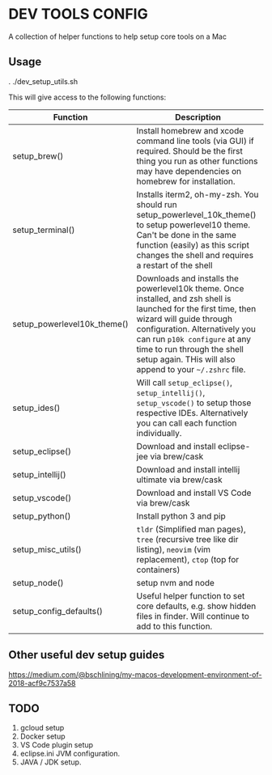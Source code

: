 # DEV TOOLS CONFIG

A collection of helper functions to help setup core tools on a Mac

## Usage
. ./dev_setup_utils.sh

This will give access to the following functions:

| Function | Description |
|----------|-------------|
| setup_brew() | Install homebrew and xcode command  line tools (via GUI) if required. Should be the first thing you run as other functions may have dependencies on homebrew for installation.|
| setup_terminal() | Installs iterm2, oh-my-zsh. You should run setup_powerlevel_10k_theme() to setup powerlevel10 theme. Can't be done in the same function (easily) as this script changes the shell and requires a restart of the shell |
| setup_powerlevel10k_theme() | Downloads and installs the powerlevel10k theme. Once installed, and zsh shell is launched for the first time, then wizard will guide through configuration. Alternatively you can run `p10k configure` at any time to run through the shell setup again. THis will also append to your `~/.zshrc` file.|
| setup_ides() | Will call `setup_eclipse()`, `setup_intellij()`, `setup_vscode()` to setup those respective IDEs. Alternatively you can call each function individually. |
| setup_eclipse() | Download and install eclipse-jee via brew/cask |
| setup_intellij() | Download and install intellij ultimate via brew/cask |
| setup_vscode() | Download and install VS Code via brew/cask |
| setup_python() | Install python 3 and pip
| setup_misc_utils() | `tldr` (Simplified man pages), `tree` (recursive tree like dir listing), `neovim` (vim replacement), `ctop` (top for containers) |
| setup_node() | setup nvm and node | 
| setup_config_defaults() | Useful helper function to set core defaults, e.g. show hidden files in finder. Will continue to add to this function.



## Other useful dev setup guides
https://medium.com/@bschlining/my-macos-development-environment-of-2018-acf9c7537a58

## TODO
1. gcloud setup
2. Docker setup
3. VS Code plugin setup
4. eclipse.ini JVM configuration.
5. JAVA / JDK setup.

